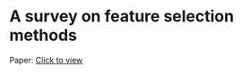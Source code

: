 # A survey on feature selection methods

Paper: [Click to view](http://romisatriawahono.net/lecture/rm/survey/machine%20learning/Chandrashekar%20-%20Feature%20Selection%20Methods%20-%202014.pdf) <br/>
